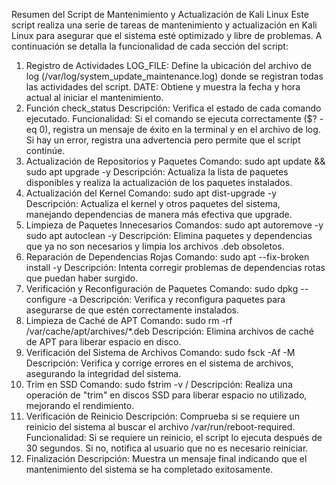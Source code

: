 Resumen del Script de Mantenimiento y Actualización de Kali Linux
Este script realiza una serie de tareas de mantenimiento y actualización en Kali Linux para asegurar que el sistema esté optimizado y libre de problemas. A continuación se detalla la funcionalidad de cada sección del script:

1. Registro de Actividades
LOG_FILE: Define la ubicación del archivo de log (/var/log/system_update_maintenance.log) donde se registran todas las actividades del script.
DATE: Obtiene y muestra la fecha y hora actual al iniciar el mantenimiento.
2. Función check_status
Descripción: Verifica el estado de cada comando ejecutado.
Funcionalidad:
Si el comando se ejecuta correctamente ($? -eq 0), registra un mensaje de éxito en la terminal y en el archivo de log.
Si hay un error, registra una advertencia pero permite que el script continúe.
3. Actualización de Repositorios y Paquetes
Comando: sudo apt update && sudo apt upgrade -y
Descripción: Actualiza la lista de paquetes disponibles y realiza la actualización de los paquetes instalados.
4. Actualización del Kernel
Comando: sudo apt dist-upgrade -y
Descripción: Actualiza el kernel y otros paquetes del sistema, manejando dependencias de manera más efectiva que upgrade.
5. Limpieza de Paquetes Innecesarios
Comandos:
sudo apt autoremove -y
sudo apt autoclean -y
Descripción: Elimina paquetes y dependencias que ya no son necesarios y limpia los archivos .deb obsoletos.
6. Reparación de Dependencias Rojas
Comando: sudo apt --fix-broken install -y
Descripción: Intenta corregir problemas de dependencias rotas que puedan haber surgido.
7. Verificación y Reconfiguración de Paquetes
Comando: sudo dpkg --configure -a
Descripción: Verifica y reconfigura paquetes para asegurarse de que estén correctamente instalados.
8. Limpieza de Caché de APT
Comando: sudo rm -rf /var/cache/apt/archives/*.deb
Descripción: Elimina archivos de caché de APT para liberar espacio en disco.
9. Verificación del Sistema de Archivos
Comando: sudo fsck -Af -M
Descripción: Verifica y corrige errores en el sistema de archivos, asegurando la integridad del sistema.
10. Trim en SSD
Comando: sudo fstrim -v /
Descripción: Realiza una operación de "trim" en discos SSD para liberar espacio no utilizado, mejorando el rendimiento.
11. Verificación de Reinicio
Descripción: Comprueba si se requiere un reinicio del sistema al buscar el archivo /var/run/reboot-required.
Funcionalidad: Si se requiere un reinicio, el script lo ejecuta después de 30 segundos. Si no, notifica al usuario que no es necesario reiniciar.
12. Finalización
Descripción: Muestra un mensaje final indicando que el mantenimiento del sistema se ha completado exitosamente.
